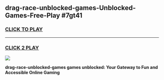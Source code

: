 
## drag-race-unblocked-games-Unblocked-Games-Free-Play #7gt41
<h3>
<a href="https://us.freeplayer.one?title=drag-race-unblocked-games&ref=9M">CLICK TO PLAY</a></h3>
<hr>

<h3>
<a href="https://us.freeplayer.one?title=drag-race-unblocked-games&ref=9M">CLICK 2 PLAY</a>
  
</h3>

<a href="https://us.freeplayer.one?title=drag-race-unblocked-games&ref=9M"><img src="https://clearcache.store/games.png"></a>


**drag-race-unblocked-games games unblocked: Your Gateway to Fun and Accessible Online Gaming**
